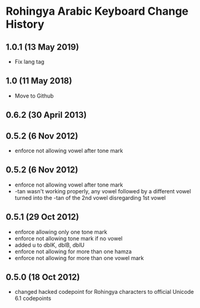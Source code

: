 Rohingya Arabic Keyboard Change History
=======================

1.0.1 (13 May 2019)
-----------------
* Fix lang tag

1.0 (11 May 2018)
-----------------
* Move to Github

0.6.2 (30 April 2013)
-----------------

0.5.2 (6 Nov 2012)
-----------------
* enforce not allowing vowel after tone mark

0.5.2 (6 Nov 2012)
-----------------
* enforce not allowing vowel after tone mark
* -tan wasn't working properly, any vowel followed by a different vowel turned into the -tan of the 2nd vowel disregarding 1st vowel

0.5.1 (29 Oct 2012)
-----------------
* enforce allowing only one tone mark
* enforce not allowing tone mark if no vowel
* added u to dblK, dblB, dblU
* enforce not allowing for more than one hamza
* enforce not allowing for more than one vowel mark

0.5.0 (18 Oct 2012)
-----------------
* changed hacked codepoint for Rohingya characters to official Unicode 6.1 codepoints

